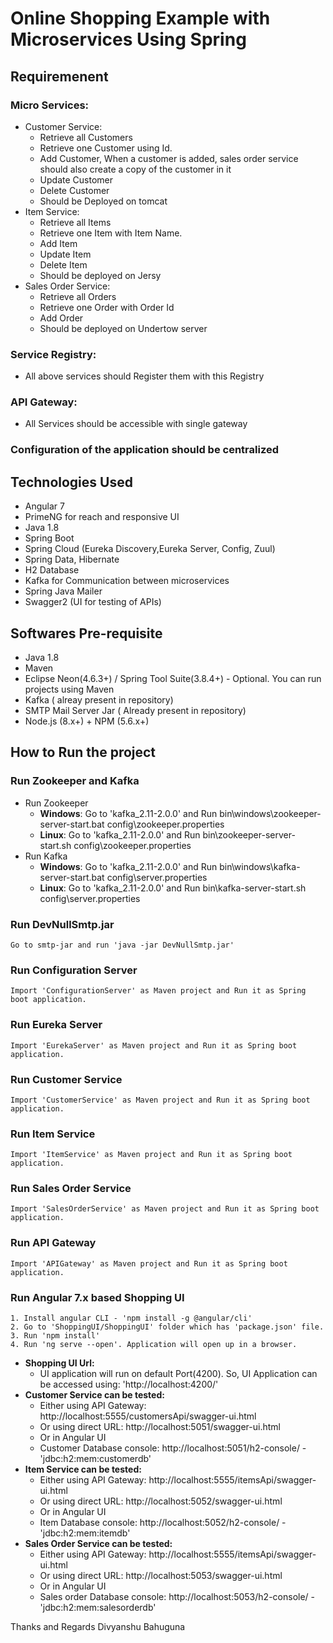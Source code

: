# Online Shopping Example with Microservices Using Spring

## Requiremenent
  ### Micro Services:
  - Customer Service:
    - Retrieve all Customers
    - Retrieve one Customer using Id.
    - Add Customer, When a customer is added, sales order service should also create a copy of the customer in it
    - Update Customer
    - Delete Customer
    - Should be Deployed on tomcat
  - Item Service:
    - Retrieve all Items
    - Retrieve one Item with Item Name.
    - Add Item
    - Update Item
    - Delete Item
    - Should be deployed on Jersy
  - Sales Order Service:
    - Retrieve all Orders
    - Retrieve one Order with Order Id
    - Add Order
    - Should be deployed on Undertow server
### Service Registry:
  - All above services should Register them with this Registry
### API Gateway:
  - All Services should be accessible with single gateway
### Configuration of the application should be centralized

## Technologies Used
  - Angular 7
  - PrimeNG for reach and responsive UI
  - Java 1.8
  - Spring Boot
  - Spring Cloud (Eureka Discovery,Eureka Server, Config, Zuul)
  - Spring Data, Hibernate
  - H2 Database
  - Kafka for Communication between microservices
  - Spring Java Mailer
  - Swagger2 (UI for testing of APIs)  

## Softwares Pre-requisite
  - Java 1.8
  - Maven 
  - Eclipse Neon(4.6.3+) / Spring Tool Suite(3.8.4+) - Optional. You can run projects using Maven
  - Kafka ( alreay present in repository)
  - SMTP Mail Server Jar ( Already present in repository)
  - Node.js (8.x+) + NPM (5.6.x+)

## How to Run the project
  ### Run Zookeeper and Kafka
  - Run Zookeeper
    - **Windows**: Go to 'kafka_2.11-2.0.0' and Run bin\windows\zookeeper-server-start.bat config\zookeeper.properties
    - **Linux**: Go to 'kafka_2.11-2.0.0' and Run bin\zookeeper-server-start.sh config\zookeeper.properties
  - Run Kafka
    - **Windows**: Go to 'kafka_2.11-2.0.0' and Run bin\windows\kafka-server-start.bat config\server.properties
    - **Linux**: Go to 'kafka_2.11-2.0.0' and Run bin\kafka-server-start.sh config\server.properties
  ### Run DevNullSmtp.jar
    Go to smtp-jar and run 'java -jar DevNullSmtp.jar'
  ### Run Configuration Server
    Import 'ConfigurationServer' as Maven project and Run it as Spring boot application.
  ### Run Eureka Server
    Import 'EurekaServer' as Maven project and Run it as Spring boot application.
  ### Run Customer Service
    Import 'CustomerService' as Maven project and Run it as Spring boot application.
  ### Run Item Service
    Import 'ItemService' as Maven project and Run it as Spring boot application.
  ### Run Sales Order Service
    Import 'SalesOrderService' as Maven project and Run it as Spring boot application.
  ### Run API Gateway
    Import 'APIGateway' as Maven project and Run it as Spring boot application.
  ### Run Angular 7.x based Shopping UI
    1. Install angular CLI - 'npm install -g @angular/cli'
    2. Go to 'ShoppingUI/ShoppingUI' folder which has 'package.json' file. 
    3. Run 'npm install'
    4. Run 'ng serve --open'. Application will open up in a browser.

- **Shopping UI Url:**
  - UI application will run on default Port(4200). So, UI Application can be accessed using: 'http://localhost:4200/'
- **Customer Service can be tested:**
    - Either using API Gateway: http://localhost:5555/customersApi/swagger-ui.html
    - Or using direct URL: http://localhost:5051/swagger-ui.html
	- Or in Angular UI
	- Customer Database console: http://localhost:5051/h2-console/ - 'jdbc:h2:mem:customerdb'
- **Item Service can be tested:**
    - Either using API Gateway: http://localhost:5555/itemsApi/swagger-ui.html
    - Or using direct URL: http://localhost:5052/swagger-ui.html
	- Or in Angular UI
	- Item Database console: http://localhost:5052/h2-console/ - 'jdbc:h2:mem:itemdb'
- **Sales Order Service can be tested:**
    - Either using API Gateway: http://localhost:5555/itemsApi/swagger-ui.html
    - Or using direct URL: http://localhost:5053/swagger-ui.html
	- Or in Angular UI
	- Sales order Database console: http://localhost:5053/h2-console/ - 'jdbc:h2:mem:salesorderdb'


Thanks and Regards
Divyanshu Bahuguna
